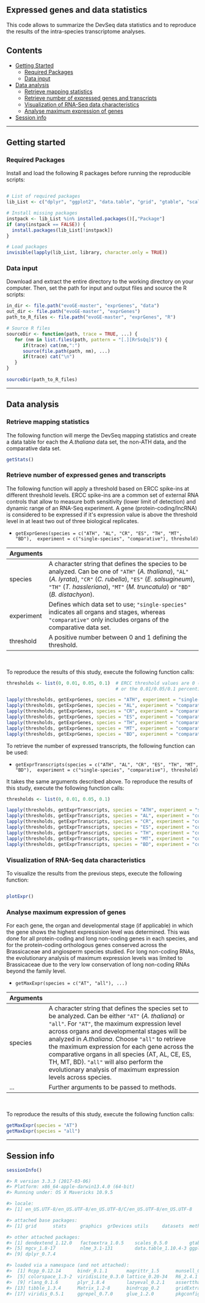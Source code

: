
## Expressed genes and data statistics

This code allows to summarize the DevSeq data statistics and to reproduce the results of the intra-species transcriptome analyses. 


## Contents

* [Getting Started](#getting-started)
  * [Required Packages](#required-packages)
  * [Data input](#data-input)
* [Data analysis](#data-analysis)
  * [Retrieve mapping statistics](#retrieve-mapping-statistics)
  * [Retrieve number of expressed genes and transcripts](#retrieve-number-of-expressed-genes-and-transcripts)
  * [Visualization of RNA-Seq data characteristics](#visualization-of-rna--seq-data-characteristics)
  * [Analyse maximum expression of genes](#analyse-maximum-expression-of-genes)
* [Session info](#session-info)

---
## Getting started


### Required Packages
Install and load the following R packages before running the reproducible scripts:

```R

# List of required packages
lib_List <- c("dplyr", "ggplot2", "data.table", "grid", "gtable", "scales", "factoextra", "dendextend")

# Install missing packages
instpack <- lib_List %in% installed.packages()[,"Package"]
if (any(instpack == FALSE)) {
  install.packages(lib_List[!instpack])
}

# Load packages
invisible(lapply(lib_List, library, character.only = TRUE))

```

### Data input
Download and extract the entire directory to the working directory on your computer. Then, set the path for input and output files and source the R scripts:  

```R
in_dir <- file.path("evoGE-master", "exprGenes", "data")
out_dir <- file.path("evoGE-master", "exprGenes")
path_to_R_files <- file.path("evoGE-master", "exprGenes", "R")

# Source R files
sourceDir <- function(path, trace = TRUE, ...) {
   for (nm in list.files(path, pattern = "[.][RrSsQq]$")) {
      if(trace) cat(nm,":")
      source(file.path(path, nm), ...)
      if(trace) cat("\n")
   }
}
 
sourceDir(path_to_R_files)

```
---
## Data analysis

### Retrieve mapping statistics

The following function will merge the DevSeq mapping statistics and create a data table for each the _A.thaliana_ data set, the non-ATH data, and the comparative data set. 

```R
getStats()

```

### Retrieve number of expressed genes and transcripts

The following function will apply a threshold based on ERCC spike-ins at different threshold levels. ERCC spike-ins are a common set of external RNA controls that allow to measure  both sensitivity (lower limit of detection) and dynamic range of an RNA-Seq experiment. A gene (protein-coding/lncRNA) is considered to be expressed if it's expression value is above the threshold level in at least two out of three biological replicates. 

* `getExprGenes(species = c("ATH", "AL", "CR", "ES", "TH", "MT", "BD"), 
                experiment = c("single-species", "comparative"), threshold)`

| Arguments  |  |
| :---  | :---  |
| species  | A character string that defines the species to be analyzed. Can be one of `"ATH"` (*A. thaliana*), `"AL"` (*A. lyrata*), `"CR"` (*C. rubella*), `"ES"` (*E. salsugineum*), `"TH"` (*T. hassleriana*), `"MT"` (*M. truncatula*) or `"BD"` (*B. distachyon*). |
| experiment  | Defines which data set to use; `"single-species"` indicates all organs and stages, whereas `"comparative"` only includes organs of the comparative data set. |
| threshold  | A positive number between 0 and 1 defining the threshold. |

</br>

To reproduce the results of this study, execute the following function calls:

```R
thresholds <- list(0, 0.01, 0.05, 0.1)  # ERCC threshold values are 0 (static TPM threshold of 0.5)
                                        # or the 0.01/0.05/0.1 percentile of detected spike-ins

lapply(thresholds, getExprGenes, species = "ATH", experiment = "single-species")
lapply(thresholds, getExprGenes, species = "AL", experiment = "comparative")
lapply(thresholds, getExprGenes, species = "CR", experiment = "comparative")
lapply(thresholds, getExprGenes, species = "ES", experiment = "comparative")
lapply(thresholds, getExprGenes, species = "TH", experiment = "comparative")
lapply(thresholds, getExprGenes, species = "MT", experiment = "comparative")
lapply(thresholds, getExprGenes, species = "BD", experiment = "comparative")

```

To retrieve the number of expressed transcripts, the following function can be used:

* `getExprTranscripts(species = c("ATH", "AL", "CR", "ES", "TH", "MT", "BD"), 
                      experiment = c("single-species", "comparative"), threshold)`

It takes the same arguments described above. To reproduce the results of this study, execute the following function calls:

```R
thresholds <- list(0, 0.01, 0.05, 0.1)

lapply(thresholds, getExprTranscripts, species = "ATH", experiment = "single-species")
lapply(thresholds, getExprTranscripts, species = "AL", experiment = "comparative")
lapply(thresholds, getExprTranscripts, species = "CR", experiment = "comparative")
lapply(thresholds, getExprTranscripts, species = "ES", experiment = "comparative")
lapply(thresholds, getExprTranscripts, species = "TH", experiment = "comparative")
lapply(thresholds, getExprTranscripts, species = "MT", experiment = "comparative")
lapply(thresholds, getExprTranscripts, species = "BD", experiment = "comparative")

```
### Visualization of RNA-Seq data characteristics

To visualize the results from the previous steps, execute the following function:

```R

plotExpr()

```

### Analyse maximum expression of genes

For each gene, the organ and developmental stage (if applicable) in which the gene shows the highest expressision level was determined. This was done for all protein-coding and long non-coding genes in each species, and for the protein-coding orthologous genes conserved across the Brassicaceae and angiosperm species studied. For long non-coding RNAs, the evolutionary analysis of maximum expression levels was limited to Brassicaceae due to the very low conservation of long non-coding RNAs beyond the family level.

* `getMaxExpr(species = c("AT", "all"), ...)`

| Arguments  |  |
| :---  | :---  |
| species  | A character string that defines the species set to be analyzed. Can be either `"AT"` (*A. thaliana*) or `"all"`. For `"AT"`, the maximum expression level across organs and developmental stages will be analyzed in *A.thaliana*. Choose `"all"` to retrieve the maximum expression for each gene  across the comparative organs in all species (AT, AL, CE, ES, TH, MT, BD). `"all"` will also perform the evolutionary analysis of maximum expression levels across species. |
| ...  | Further arguments to be passed to methods. |

</br>

To reproduce the results of this study, execute the following function calls:

```R
getMaxExpr(species = "AT")
getMaxExpr(species = "all")

```

---
## Session info

```R
sessionInfo()
```

```R
#> R version 3.3.3 (2017-03-06)
#> Platform: x86_64-apple-darwin13.4.0 (64-bit)
#> Running under: OS X Mavericks 10.9.5

#> locale:
#> [1] en_US.UTF-8/en_US.UTF-8/en_US.UTF-8/C/en_US.UTF-8/en_US.UTF-8

#> attached base packages:
#> [1] grid      stats     graphics  grDevices utils     datasets  methods   base     

#> other attached packages:
#> [1] dendextend_1.12.0   factoextra_1.0.5    scales_0.5.0        gtable_0.3.0       
#> [5] mgcv_1.8-17         nlme_3.1-131        data.table_1.10.4-3 ggplot2_2.2.1      
#> [9] dplyr_0.7.4        

#> loaded via a namespace (and not attached):
#>  [1] Rcpp_0.12.14      bindr_0.1.1       magrittr_1.5      munsell_0.5.0    
#>  [5] colorspace_1.3-2  viridisLite_0.3.0 lattice_0.20-34   R6_2.4.1         
#>  [9] rlang_0.1.6       plyr_1.8.4        lazyeval_0.2.1    assertthat_0.2.1 
#> [13] tibble_1.3.4      Matrix_1.2-8      bindrcpp_0.2      gridExtra_2.3    
#> [17] viridis_0.5.1     ggrepel_0.7.0     glue_1.2.0        pkgconfig_2.0.3 

```
